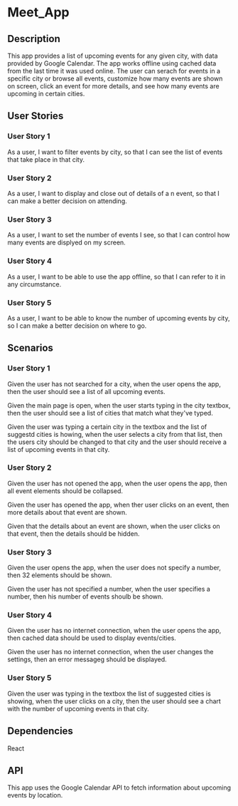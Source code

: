 # Meet_App

## Description
This app provides a list of upcoming events for any given city, with data provided by Google Calendar. The app works offline using cached data from the last time it was used online. The user can serach for events in a specific city or browse all events, customize how many events are shown on screen, click an event for more details, and see how many events are upcoming in certain cities.

## User Stories

### User Story 1 
As a user, I want to filter events by city, so that I can see the list of events that take place in that city.
### User Story 2
As a user, I want to display and close out of details of a n event, so that I can make a better decision on attending.
### User Story 3
As a user, I want to set the number of events I see, so that I can control how many events are displyed on my screen.
### User Story 4
As a user, I want to be able to use the app offline, so that I can refer to it in any circumstance.
### User Story 5
As a user, I want to be able to know the number of upcoming events by city, so I can make a better decision on where to go.

## Scenarios
### User Story 1
Given the user has not searched for a city, when the user opens the app, then the user should see a list of all upcoming events.

Given the main page is open, when the user starts typing in the city textbox, then the user should see a list of cities that match what they've typed.

Given the user was typing a certain city in the textbox and the list of suggestd cities is howing, when the user selects a city from that list, then the users city should be changed to that city and the user should receive a list of upcoming events in that city.

### User Story 2
Given the user has not opened the app, when the user opens the app, then all event elements should be collapsed.

Given the user has opened the app, when ther user clicks on an event, then more details about that event are shown.

Given that the details about an event are shown, when the user clicks on that event, then the details should be hidden.

### User Story 3
Given the user opens the app, when the user does not specify a number, then 32 elements should be shown.

Given the user has not specified a number, when the user specifies a number, then his number of events shoulb be shown.

### User Story 4
Given the user has no internet connection, when the user opens the app, then cached data should be used to display events/cities.

Given the user has no internet connection, when the user changes the settings, then an error messageg should be displayed.

### User Story 5
Given the user was typing in the textbox the list of suggested cities is showing, when the user clicks on a city, then the user should see a chart with the number of upcoming events in that city.

## Dependencies

React

## API
This app uses the Google Calendar API to fetch information about upcoming events by location.




